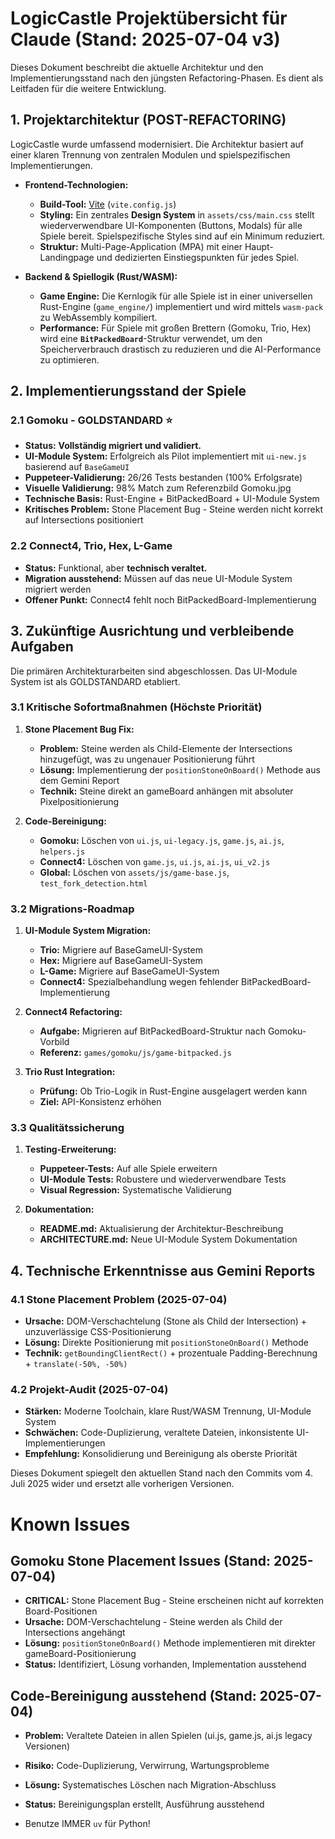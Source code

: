 # LogicCastle Projektübersicht für Claude (Stand: 2025-07-04 v3)

Dieses Dokument beschreibt die aktuelle Architektur und den Implementierungsstand nach den jüngsten Refactoring-Phasen. Es dient als Leitfaden für die weitere Entwicklung.

## 1. Projektarchitektur (POST-REFACTORING)

LogicCastle wurde umfassend modernisiert. Die Architektur basiert auf einer klaren Trennung von zentralen Modulen und spielspezifischen Implementierungen.

- **Frontend-Technologien:**
  - **Build-Tool:** [Vite](https://vitejs.dev/) (`vite.config.js`)
  - **Styling:** Ein zentrales **Design System** in `assets/css/main.css` stellt wiederverwendbare UI-Komponenten (Buttons, Modals) für alle Spiele bereit. Spielspezifische Styles sind auf ein Minimum reduziert.
  - **Struktur:** Multi-Page-Application (MPA) mit einer Haupt-Landingpage und dedizierten Einstiegspunkten für jedes Spiel.

- **Backend & Spiellogik (Rust/WASM):**
  - **Game Engine:** Die Kernlogik für alle Spiele ist in einer universellen Rust-Engine (`game_engine/`) implementiert und wird mittels `wasm-pack` zu WebAssembly kompiliert.
  - **Performance:** Für Spiele mit großen Brettern (Gomoku, Trio, Hex) wird eine **`BitPackedBoard`**-Struktur verwendet, um den Speicherverbrauch drastisch zu reduzieren und die AI-Performance zu optimieren.

## 2. Implementierungsstand der Spiele

### 2.1 Gomoku - GOLDSTANDARD ⭐
- **Status:** **Vollständig migriert und validiert.** 
- **UI-Module System:** Erfolgreich als Pilot implementiert mit `ui-new.js` basierend auf `BaseGameUI`
- **Puppeteer-Validierung:** 26/26 Tests bestanden (100% Erfolgsrate)
- **Visuelle Validierung:** 98% Match zum Referenzbild Gomoku.jpg
- **Technische Basis:** Rust-Engine + BitPackedBoard + UI-Module System
- **Kritisches Problem:** Stone Placement Bug - Steine werden nicht korrekt auf Intersections positioniert

### 2.2 Connect4, Trio, Hex, L-Game
- **Status:** Funktional, aber **technisch veraltet.**
- **Migration ausstehend:** Müssen auf das neue UI-Module System migriert werden
- **Offener Punkt:** Connect4 fehlt noch BitPackedBoard-Implementierung

## 3. Zukünftige Ausrichtung und verbleibende Aufgaben

Die primären Architekturarbeiten sind abgeschlossen. Das UI-Module System ist als GOLDSTANDARD etabliert.

### 3.1 Kritische Sofortmaßnahmen (Höchste Priorität)

1. **Stone Placement Bug Fix:**
   - **Problem:** Steine werden als Child-Elemente der Intersections hinzugefügt, was zu ungenauer Positionierung führt
   - **Lösung:** Implementierung der `positionStoneOnBoard()` Methode aus dem Gemini Report
   - **Technik:** Steine direkt an gameBoard anhängen mit absoluter Pixelpositionierung

2. **Code-Bereinigung:**
   - **Gomoku:** Löschen von `ui.js`, `ui-legacy.js`, `game.js`, `ai.js`, `helpers.js`
   - **Connect4:** Löschen von `game.js`, `ui.js`, `ai.js`, `ui_v2.js`
   - **Global:** Löschen von `assets/js/game-base.js`, `test_fork_detection.html`

### 3.2 Migrations-Roadmap

1. **UI-Module System Migration:**
   - **Trio:** Migriere auf BaseGameUI-System
   - **Hex:** Migriere auf BaseGameUI-System  
   - **L-Game:** Migriere auf BaseGameUI-System
   - **Connect4:** Spezialbehandlung wegen fehlender BitPackedBoard-Implementierung

2. **Connect4 Refactoring:**
   - **Aufgabe:** Migrieren auf BitPackedBoard-Struktur nach Gomoku-Vorbild
   - **Referenz:** `games/gomoku/js/game-bitpacked.js`

3. **Trio Rust Integration:**
   - **Prüfung:** Ob Trio-Logik in Rust-Engine ausgelagert werden kann
   - **Ziel:** API-Konsistenz erhöhen

### 3.3 Qualitätssicherung

1. **Testing-Erweiterung:**
   - **Puppeteer-Tests:** Auf alle Spiele erweitern
   - **UI-Module Tests:** Robustere und wiederverwendbare Tests
   - **Visual Regression:** Systematische Validierung

2. **Dokumentation:**
   - **README.md:** Aktualisierung der Architektur-Beschreibung
   - **ARCHITECTURE.md:** Neue UI-Module System Dokumentation

## 4. Technische Erkenntnisse aus Gemini Reports

### 4.1 Stone Placement Problem (2025-07-04)
- **Ursache:** DOM-Verschachtelung (Stone als Child der Intersection) + unzuverlässige CSS-Positionierung
- **Lösung:** Direkte Positionierung mit `positionStoneOnBoard()` Methode
- **Technik:** `getBoundingClientRect()` + prozentuale Padding-Berechnung + `translate(-50%, -50%)`

### 4.2 Projekt-Audit (2025-07-04)
- **Stärken:** Moderne Toolchain, klare Rust/WASM Trennung, UI-Module System
- **Schwächen:** Code-Duplizierung, veraltete Dateien, inkonsistente UI-Implementierungen
- **Empfehlung:** Konsolidierung und Bereinigung als oberste Priorität

Dieses Dokument spiegelt den aktuellen Stand nach den Commits vom 4. Juli 2025 wider und ersetzt alle vorherigen Versionen.

# Known Issues

## Gomoku Stone Placement Issues (Stand: 2025-07-04)
- **CRITICAL:** Stone Placement Bug - Steine erscheinen nicht auf korrekten Board-Positionen
- **Ursache:** DOM-Verschachtelung - Steine werden als Child der Intersections angehängt
- **Lösung:** `positionStoneOnBoard()` Methode implementieren mit direkter gameBoard-Positionierung
- **Status:** Identifiziert, Lösung vorhanden, Implementation ausstehend

## Code-Bereinigung ausstehend (Stand: 2025-07-04)
- **Problem:** Veraltete Dateien in allen Spielen (ui.js, game.js, ai.js legacy Versionen)
- **Risiko:** Code-Duplizierung, Verwirrung, Wartungsprobleme
- **Lösung:** Systematisches Löschen nach Migration-Abschluss
- **Status:** Bereinigungsplan erstellt, Ausführung ausstehend

- Benutze IMMER `uv` für Python!